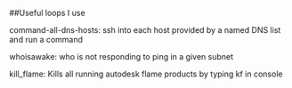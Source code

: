 ##Useful loops I use 

command-all-dns-hosts:
ssh into each host provided by a named DNS list and run a command

whoisawake:
who is not responding to ping in a given subnet

kill_flame:
Kills all running autodesk flame products by typing kf in console